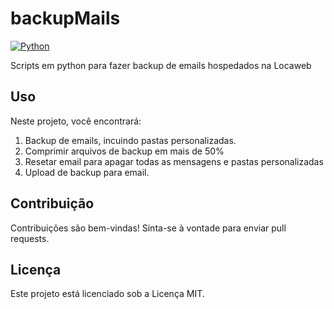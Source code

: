 # backupMails

[![Python](https://shields.io/badge/Python-3.12.1-blue.svg)](https://www.python.org/downloads/release/python-3121/)

Scripts em python para fazer backup de emails hospedados na Locaweb

## Uso

Neste projeto, você encontrará:

1. Backup de emails, incuindo pastas personalizadas.
2. Comprimir arquivos de backup em mais de 50%
3. Resetar email para apagar todas as mensagens e pastas personalizadas
4. Upload de backup para email.

## Contribuição

Contribuições são bem-vindas! Sinta-se à vontade para enviar pull requests.

## Licença

Este projeto está licenciado sob a Licença MIT.
